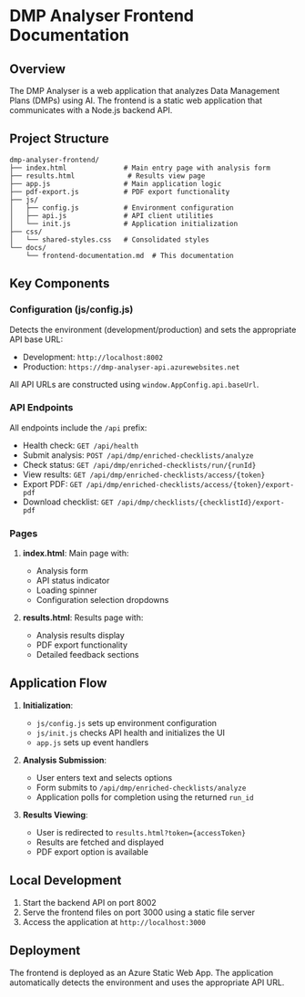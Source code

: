 # DMP Analyser Frontend Documentation

## Overview

The DMP Analyser is a web application that analyzes Data Management Plans (DMPs) using AI. The frontend is a static web application that communicates with a Node.js backend API.

## Project Structure

```
dmp-analyser-frontend/
├── index.html              # Main entry page with analysis form
├── results.html             # Results view page
├── app.js                  # Main application logic
├── pdf-export.js           # PDF export functionality
├── js/
│   ├── config.js           # Environment configuration
│   ├── api.js              # API client utilities
│   └── init.js             # Application initialization
├── css/
│   └── shared-styles.css   # Consolidated styles
└── docs/
    └── frontend-documentation.md  # This documentation
```

## Key Components

### Configuration (js/config.js)

Detects the environment (development/production) and sets the appropriate API base URL:
- Development: `http://localhost:8002`
- Production: `https://dmp-analyser-api.azurewebsites.net`

All API URLs are constructed using `window.AppConfig.api.baseUrl`.

### API Endpoints

All endpoints include the `/api` prefix:

- Health check: `GET /api/health`
- Submit analysis: `POST /api/dmp/enriched-checklists/analyze`
- Check status: `GET /api/dmp/enriched-checklists/run/{runId}`
- View results: `GET /api/dmp/enriched-checklists/access/{token}`
- Export PDF: `GET /api/dmp/enriched-checklists/access/{token}/export-pdf`
- Download checklist: `GET /api/dmp/checklists/{checklistId}/export-pdf`

### Pages

1. **index.html**: Main page with:
   - Analysis form
   - API status indicator
   - Loading spinner
   - Configuration selection dropdowns

2. **results.html**: Results page with:
   - Analysis results display
   - PDF export functionality
   - Detailed feedback sections

## Application Flow

1. **Initialization**:
   - `js/config.js` sets up environment configuration
   - `js/init.js` checks API health and initializes the UI
   - `app.js` sets up event handlers

2. **Analysis Submission**:
   - User enters text and selects options
   - Form submits to `/api/dmp/enriched-checklists/analyze`
   - Application polls for completion using the returned `run_id`

3. **Results Viewing**:
   - User is redirected to `results.html?token={accessToken}`
   - Results are fetched and displayed
   - PDF export option is available

## Local Development

1. Start the backend API on port 8002
2. Serve the frontend files on port 3000 using a static file server
3. Access the application at `http://localhost:3000`

## Deployment

The frontend is deployed as an Azure Static Web App. The application automatically detects the environment and uses the appropriate API URL.

